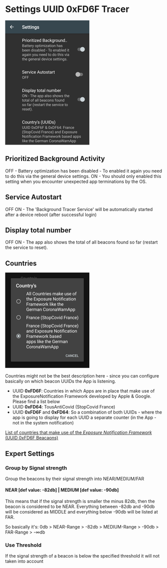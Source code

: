 # Settings UUID 0xFD6F Tracer
![Sample](./misc/docs/settings01.png)

## Prioritized Background Activity
OFF - Battery optimization has been disabled - To enabled it again you need to do this via the general device settings.
ON - You should only enabled this setting when you encounter unexpected app terminations by the OS.

## Service Autostart
OFF
ON - The 'Background Tracer Service' will be automatically started after a device reboot (after successful login)

## Display total number
OFF
ON - The app also shows the total of all beacons found so far (restart the service to reset).

## Countries
![Sample](./misc/docs/settings02.png)

Countries might not be the best description here - since you can configure basically on which beacon UUIDs the App is
listening.

- UUID **0xFD6F**: Countries in which Apps are in place that make use of the ExposureNotification Framework developed by
Apple & Google. Please find a list below
- UUID **0xFD64**: TousAntiCovid (StopCovid France)
- UUID **0xFD6F** and **0xFD64**: So a combination of both UUIDs - where the app is going to display for each UUID a
separate counter (in the App - not in the system notification)

[List of countries that make use of the _Exposure Notification Framework_ (UUID 0xFD6F Beacaons)](./COUNTRIES.md)

## Expert Settings
### Group by Signal strength
Group the beacons by their signal strength into NEAR/MEDIUM/FAR
#### NEAR [def value: -82db] | MEDIUM [def value: -90db]
This means that if the signal strength is smaller the minus 82db, then the beacon is considered to be NEAR. Everything
between -82db and -90db will be considered as MIDDLE and everything below -90db will be listed at FAR.

So basically it's: 0db > NEAR-Range > -82db > MEDIUM-Range > -90db > FAR-Range > -∞db  

### Use Threshold
If the signal strength of a beacon is below the specified threshold it will not taken into account
